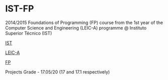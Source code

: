 # IST-FP

2014/2015 Foundations of Programming (FP) course from the 1st year of the Computer Science and Engineering (LEIC-A) programme @ Instituto Superior Técnico (IST)

[IST](https://tecnico.ulisboa.pt/en/)

[LEIC-A](https://fenix.tecnico.ulisboa.pt/cursos/leic-a)

[FP](https://fenix.tecnico.ulisboa.pt/disciplinas/FP45/2014-2015/1-semestre)

Projects Grade - 17.05/20 (17 and 17.1 respectively)
